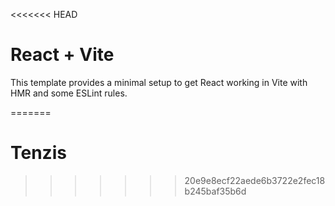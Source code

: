 <<<<<<< HEAD
# React + Vite

This template provides a minimal setup to get React working in Vite with HMR and some ESLint rules.

=======
# Tenzis
>>>>>>> 20e9e8ecf22aede6b3722e2fec18b245baf35b6d
